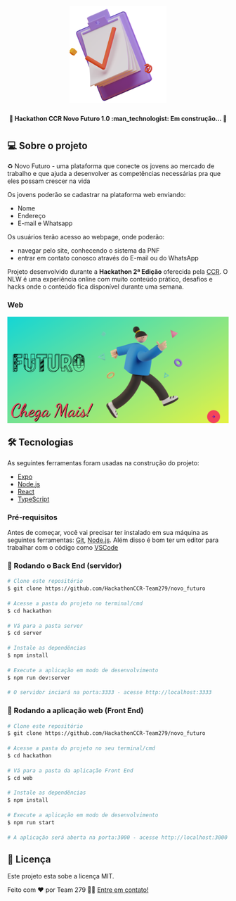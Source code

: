 <h1 align="center" width=320>
    <img alt="Hackathon" title="#Hackathon" width=220 src="https://github.com/HackathonCCR-Team279/novo_futuro/blob/main/UI_icon_3.png" />
</h1>

<h4 align="center"> 
	🚧 Hackathon CCR Novo Futuro 1.0 :man_technologist: Em construção... 🚧
</h4>

#

## 💻 Sobre o projeto

♻️ Novo Futuro - uma plataforma que conecte os jovens ao mercado de trabalho e que ajuda a desenvolver as competências necessárias pra que eles possam crescer na vida

Os jovens poderão se cadastrar na plataforma web enviando:
- Nome
- Endereço
- E-mail e Whatsapp 

Os usuários terão acesso ao webpage, onde poderão:
- navegar pelo site, conhecendo o sistema da PNF
- entrar em contato conosco através do E-mail ou do WhatsApp

Projeto desenvolvido durante a **Hackathon 2ª Edição** oferecida pela [CCR](rs).
O NLW é uma experiência online com muito conteúdo prático, desafios e hacks onde o conteúdo fica disponível durante uma semana.

### Web

<p align="center" style="display: flex; align-items: flex-start; justify-content: center;">
  <img alt="Hackathon" title="#Hackathon" src="https://github.com/HackathonCCR-Team279/novo_futuro/blob/main/screenshotpnf.png" width="800px">
</p>

## 🛠 Tecnologias

As seguintes ferramentas foram usadas na construção do projeto:

- [Expo][expo]
- [Node.js][nodejs]
- [React][reactjs]
- [TypeScript][typescript]

### Pré-requisitos

Antes de começar, você vai precisar ter instalado em sua máquina as seguintes ferramentas:
[Git](https://git-scm.com), [Node.js][nodejs]. 
Além disso é bom ter um editor para trabalhar com o código como [VSCode][vscode]

### 🎲 Rodando o Back End (servidor)

```bash
# Clone este repositório
$ git clone https://github.com/HackathonCCR-Team279/novo_futuro

# Acesse a pasta do projeto no terminal/cmd
$ cd hackathon

# Vá para a pasta server
$ cd server

# Instale as dependências
$ npm install

# Execute a aplicação em modo de desenvolvimento
$ npm run dev:server

# O servidor inciará na porta:3333 - acesse http://localhost:3333 
```

### 🧭 Rodando a aplicação web (Front End)

```bash
# Clone este repositório
$ git clone https://github.com/HackathonCCR-Team279/novo_futuro

# Acesse a pasta do projeto no seu terminal/cmd
$ cd hackathon

# Vá para a pasta da aplicação Front End
$ cd web

# Instale as dependências
$ npm install

# Execute a aplicação em modo de desenvolvimento
$ npm run start

# A aplicação será aberta na porta:3000 - acesse http://localhost:3000
```

## 📝 Licença

Este projeto esta sobe a licença MIT.

Feito com ❤️ por Team 279 👋🏽 [Entre em contato!](https://www.linkedin.com/in/mateusloubach/)

[nodejs]: https://nodejs.org/
[typescript]: https://www.typescriptlang.org/
[expo]: https://expo.io/
[reactjs]: https://reactjs.org
[rn]: https://facebook.github.io/react-native/
[yarn]: https://yarnpkg.com/
[vscode]: https://code.visualstudio.com/
[vceditconfig]: https://marketplace.visualstudio.com/items?itemName=EditorConfig.EditorConfig
[license]: https://opensource.org/licenses/MIT
[vceslint]: https://marketplace.visualstudio.com/items?itemName=dbaeumer.vscode-eslint
[prettier]: https://marketplace.visualstudio.com/items?itemName=esbenp.prettier-vscode
[rs]: https://rocketseat.com.br
